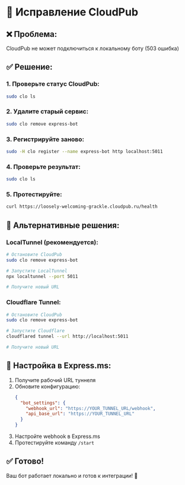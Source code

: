 # 🔧 Исправление CloudPub

## ❌ Проблема:
CloudPub не может подключиться к локальному боту (503 ошибка)

## ✅ Решение:

### 1. Проверьте статус CloudPub:
```bash
sudo clo ls
```

### 2. Удалите старый сервис:
```bash
sudo clo remove express-bot
```

### 3. Регистрируйте заново:
```bash
sudo -H clo register --name express-bot http localhost:5011
```

### 4. Проверьте результат:
```bash
sudo clo ls
```

### 5. Протестируйте:
```bash
curl https://loosely-welcoming-grackle.cloudpub.ru/health
```

## 🚀 Альтернативные решения:

### LocalTunnel (рекомендуется):
```bash
# Остановите CloudPub
sudo clo remove express-bot

# Запустите LocalTunnel
npx localtunnel --port 5011

# Получите новый URL
```

### Cloudflare Tunnel:
```bash
# Остановите CloudPub
sudo clo remove express-bot

# Запустите Cloudflare
cloudflared tunnel --url http://localhost:5011

# Получите новый URL
```

## 📱 Настройка в Express.ms:

1. Получите рабочий URL туннеля
2. Обновите конфигурацию:
   ```json
   {
     "bot_settings": {
       "webhook_url": "https://YOUR_TUNNEL_URL/webhook",
       "api_base_url": "https://YOUR_TUNNEL_URL"
     }
   }
   ```
3. Настройте webhook в Express.ms
4. Протестируйте команду `/start`

## ✅ Готово!

Ваш бот работает локально и готов к интеграции! 🚀

